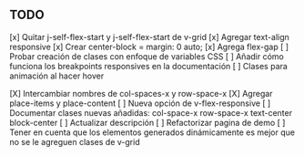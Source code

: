 ## TODO
[x] Quitar j-self-flex-start y j-self-flex-start de v-grid
[x] Agregar text-align responsive
[x] Crear center-block = margin: 0 auto;
[x] Agrega flex-gap
[ ] Probar creación de clases con enfoque de variables CSS
[ ] Añadir cómo funciona los breakpoints responsives en la documentación
[ ] Clases para animación al hacer hover

[X] Intercambiar nombres de col-spaces-x y row-space-x
[X] Agregar place-items y place-content
[ ] Nueva opción de v-flex-responsive
[ ] Documentar clases nuevas añadidas: col-space-x row-space-x text-center block-center
[ ] Actualizar descripción
[ ] Refactorizar pagina de demo
[ ] Tener en cuenta que los elementos generados dinámicamente es mejor que no se le agreguen clases de v-grid